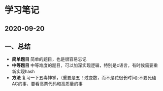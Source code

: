 # 学习笔记
## 2020-09-20
###
## 一、总结
 - **简单题目**
 简单的题目，也是很容易忘记
 - **中等题目**
 中等难度的题目，可以加深实现逻辑，特别是c语言，有时候需要重新实现hash
 - **方法**
 复习一下五毒神掌，（重要是五！过变数，而不是花很长时间);不要死磕AC的事，要看高票代码和高质量的事
